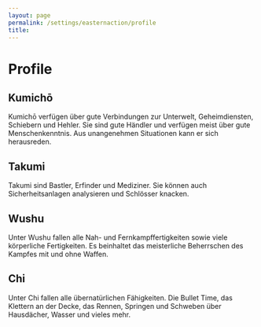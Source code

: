 ```yaml
---
layout: page
permalink: /settings/easternaction/profile
title: 
---
```


# Profile

## Kumichō

Kumichō verfügen über gute Verbindungen zur Unterwelt, Geheimdiensten, Schiebern und Hehler. Sie sind gute Händler und verfügen meist über gute Menschenkenntnis. Aus unangenehmen Situationen kann er sich herausreden.

## Takumi

Takumi sind Bastler, Erfinder und Mediziner. Sie können auch Sicherheitsanlagen analysieren und Schlösser knacken.

## Wushu

Unter Wushu fallen alle Nah- und Fernkampffertigkeiten sowie viele körperliche Fertigkeiten. Es beinhaltet das meisterliche Beherrschen des Kampfes mit und ohne Waffen.

## Chi

Unter Chi fallen alle übernatürlichen Fähigkeiten. Die Bullet Time, das Klettern an der Decke, das Rennen, Springen und Schweben über Hausdächer, Wasser und vieles mehr.


